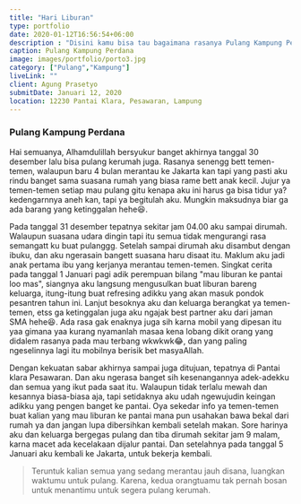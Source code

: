 ```yaml
---
title: "Hari Liburan"
type: portfolio
date: 2020-01-12T16:56:54+06:00
description : "Disini kamu bisa tau bagaimana rasanya Pulang Kampung Perdana"
caption: Pulang Kampung Perdana
image: images/portfolio/porto3.jpg
category: ["Pulang","Kampung"]
liveLink: ""
client: Agung Prasetyo
submitDate: Januari 12, 2020
location: 12230 Pantai Klara, Pesawaran, Lampung
---
```

### Pulang Kampung Perdana

Hai semuanya, Alhamdulillah bersyukur banget akhirnya tanggal 30 desember lalu bisa pulang kerumah juga. Rasanya senengg bett temen-temen, walaupun baru 4 bulan merantau ke Jakarta kan tapi yang pasti aku rindu banget sama suasana rumah yang biasa rame bett anak kecil. Jujur ya temen-temen setiap mau pulang gitu kenapa aku ini harus ga bisa tidur ya? kedengarnnya aneh kan, tapi ya begitulah aku. Mungkin maksudnya biar ga ada barang yang ketinggalan hehe&#128518;.

Pada tanggal 31 desember tepatnya sekitar jam 04.00 aku sampai dirumah. Walaupun suasana udara dingin tapi itu semua tidak mengurangi rasa semangatt ku buat pulanggg. Setelah sampai dirumah aku disambut dengan ibuku, dan aku ngerasain bangett suasana haru disaat itu. Maklum aku jadi anak pertama ibu yang kerjanya merantau temen-temen. Singkat cerita pada tanggal 1 Januari pagi adik perempuan bilang "mau liburan ke pantai loo mas", siangnya aku langsung mengusulkan buat liburan bareng keluarga, itung-itung buat refresing adikku yang akan masuk pondok pesantren tahun ini. Lanjut besoknya aku dan keluarga berangkat ya temen-temen, etss ga ketinggalan juga aku ngajak best partner aku dari jaman SMA hehe&#128518;. Ada rasa gak enaknya juga sih karna mobil yang dipesan itu yaa gimana yaa kurang nyamanlah masaa kena lobang dikit orang yang didalem rasanya pada mau terbang wkwkwk&#128514;, dan yang paling ngeselinnya lagi itu mobilnya berisik bet masyaAllah.

Dengan kekuatan sabar akhirnya sampai juga ditujuan, tepatnya di Pantai klara Pesawaran. Dan aku ngerasa banget sih kesenangannya adek-adekku dan semua yang ikut pada saat itu. Walaupun tidak terlalu mewah dan kesannya biasa-biasa aja, tapi setidaknya aku udah ngewujudin keingan adikku yang pengen banget ke pantai. Oya sekedar info ya temen-temen buat kalian yang mau liburan ke pantai mana pun usahakan bawa bekal dari rumah ya dan jangan lupa dibersihkan kembali setelah makan. Sore harinya aku dan keluarga bergegas pulang dan tiba dirumah sekitar jam 9 malam, karna macet ada kecelakaan dijalur pantai. Dan setelahnya pada tanggal 5 Januari aku kembali ke Jakarta, untuk bekerja kembali. 

> Teruntuk kalian semua yang sedang merantau jauh disana, luangkan waktumu untuk pulang. Karena, kedua orangtuamu tak pernah bosan untuk menantimu untuk segera pulang kerumah.

